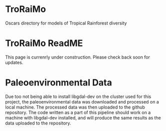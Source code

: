 # TroRaiMo
Oscars directory for models of Tropical Rainforest diversity

# TroRaiMo ReadME

This page is currenrly under construction. Please check back soon for updates.


# Paleoenvironmental Data
Due too not being able to install libgdal-dev on the cluster used for this project, the paleoenvironmental data was downloaded and processed on a local machine. The processed data was then uploaded to the github repository. The code written as a part of this pipeline should work on a machine with libgdal-dev installed, and will produce the same results as the data uploaded to the repository.

